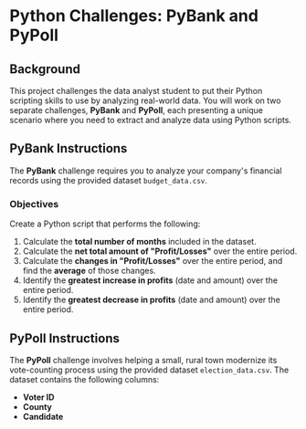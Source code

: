 # Python Challenges: PyBank and PyPoll

## Background

This project challenges the data analyst student to put their Python scripting skills to use by analyzing real-world data. You will work on two separate challenges, **PyBank** and **PyPoll**, each presenting a unique scenario where you need to extract and analyze data using Python scripts.

## PyBank Instructions

The **PyBank** challenge requires you to analyze your company's financial records using the provided dataset `budget_data.csv`. 

### Objectives

Create a Python script that performs the following:

1. Calculate the **total number of months** included in the dataset.
2. Calculate the **net total amount of "Profit/Losses"** over the entire period.
3. Calculate the **changes in "Profit/Losses"** over the entire period, and find the **average** of those changes.
4. Identify the **greatest increase in profits** (date and amount) over the entire period.
5. Identify the **greatest decrease in profits** (date and amount) over the entire period.

## PyPoll Instructions

The **PyPoll** challenge involves helping a small, rural town modernize its vote-counting process using the provided dataset `election_data.csv`. The dataset contains the following columns:

- **Voter ID**
- **County**
- **Candidate**